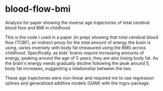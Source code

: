 # blood-flow-bmi
Analysis for paper showing the inverse age trajectories of total cerebral blood flow and BMI in childhood

This is the code I used in a paper (in prep) showing that total cerebral blood flow (TCBF), an indirect proxy for the total amount of energy the brain is using, 
varies inversely with body fat (measured using the BMI) across childhood. Specifically, as kids' brains require increasing amounts of energy, peaking around the age of 5 years, they are also losing body fat. As the brain's energy needs gradually decline following the peak around 5, body fat increases, suggesting a relationship between the two.  

These age trajectories were non-linear and required me to use regression splines and generalized additive models (GAM) with the mgcv package. 
